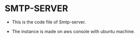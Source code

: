 # SMTP-SERVER

- This is the code file of Smtp-server.

- The instance is made on aws console with ubuntu machine. 
